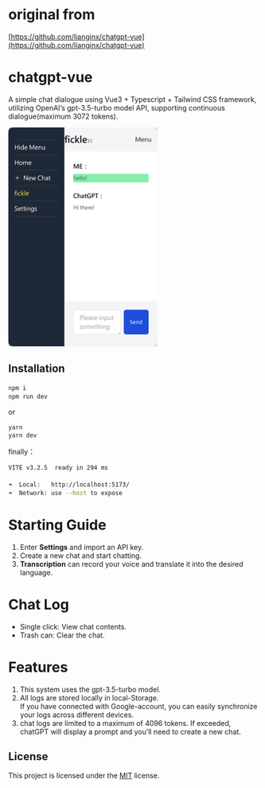 # original from
[https://github.com/lianginx/chatgpt-vue](https://github.com/lianginx/chatgpt-vue)
# chatgpt-vue

A simple chat dialogue using Vue3 + Typescript + Tailwind CSS framework, utilizing OpenAI’s gpt-3.5-turbo model API, supporting continuous dialogue(maximum 3072 tokens).

<img src="img/preview.jpg" width="300">

## Installation

```bash
npm i
npm run dev
```

or

```bash
yarn
yarn dev
```

finally：

```bash
VITE v3.2.5  ready in 294 ms

➜  Local:   http://localhost:5173/
➜  Network: use --host to expose
```

# Starting Guide

1. Enter __Settings__ and import an API key.
2. Create a new chat and start chatting.
3. __Transcription__ can record your voice and translate it into the desired language.


# Chat Log

* Single click: View chat contents.  
* Trash can: Clear the chat.
# Features

1. This system uses the gpt-3.5-turbo model.  
2. All logs are stored locally in local-Storage.  
If you have connected with Google-account, you can easily synchronize your logs across different devices.
3. chat logs are limited to a maximum of 4096 tokens. If exceeded, chatGPT will display a prompt and you’ll need to create a new chat.

## License

This project is licensed under the [MIT](LICENSE) license.
